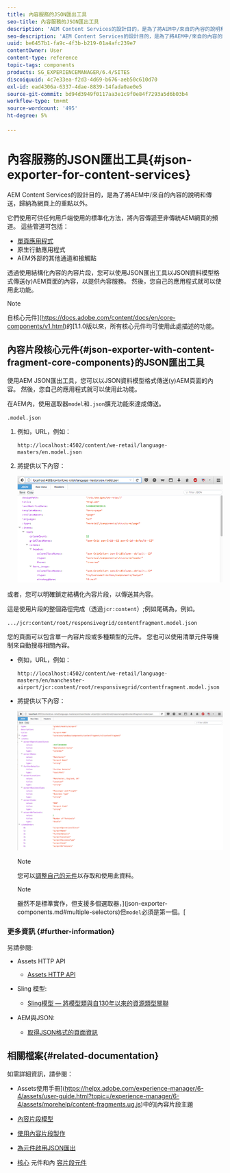 ```yaml
---
title: 內容服務的JSON匯出工具
seo-title: 內容服務的JSON匯出工具
description: 'AEM Content Services的設計目的，是為了將AEM中/來自的內容的說明和傳送，歸納為網頁上的重點以外。 它們使用可供任何用戶端使用的標準化方法，將內容傳遞至非傳統AEM網頁的頻道。 '
seo-description: 'AEM Content Services的設計目的，是為了將AEM中/來自的內容的說明和傳送，歸納為網頁上的重點以外。 它們使用可供任何用戶端使用的標準化方法，將內容傳遞至非傳統AEM網頁的頻道。 '
uuid: be6457b1-fa9c-4f3b-b219-01a4afc239e7
contentOwner: User
content-type: reference
topic-tags: components
products: SG_EXPERIENCEMANAGER/6.4/SITES
discoiquuid: 4c7e33ea-f2d3-4d69-b676-aeb50c610d70
exl-id: ead4306a-6337-4dae-8839-14fada0ae0e5
source-git-commit: bd94d3949f0117aa3e1c9f0e84f7293a5d6b03b4
workflow-type: tm+mt
source-wordcount: '495'
ht-degree: 5%

---
```


# 內容服務的JSON匯出工具{#json-exporter-for-content-services}

AEM Content Services的設計目的，是為了將AEM中/來自的內容的說明和傳送，歸納為網頁上的重點以外。

它們使用可供任何用戶端使用的標準化方法，將內容傳遞至非傳統AEM網頁的頻道。 這些管道可包括：

* [單頁應用程式](spa-walkthrough.md)
* 原生行動應用程式
* AEM外部的其他通道和接觸點

透過使用結構化內容的內容片段，您可以使用JSON匯出工具以JSON資料模型格式傳送(y)AEM頁面的內容，以提供內容服務。 然後，您自己的應用程式就可以使用此功能。

>[!NOTE]
>
>自核心元件](https://docs.adobe.com/content/docs/en/core-components/v1.html)的[1.1.0版以來，所有核心元件均可使用此處描述的功能。

## 內容片段核心元件{#json-exporter-with-content-fragment-core-components}的JSON匯出工具

使用AEM JSON匯出工具，您可以以JSON資料模型格式傳送(y)AEM頁面的內容。 然後，您自己的應用程式就可以使用此功能。

在AEM內，使用選取器`model`和`.json`擴充功能來達成傳送。

`.model.json`

1. 例如，URL，例如：

   ```shell
   http://localhost:4502/content/we-retail/language-masters/en.model.json
   ```

1. 將提供以下內容：

   ![chlimage_1-112](assets/chlimage_1-192.png)

或者，您可以明確鎖定結構化內容片段，以傳送其內容。

這是使用片段的整個路徑完成（透過`jcr:content`）;例如尾碼為，例如。

`.../jcr:content/root/responsivegrid/contentfragment.model.json`

您的頁面可以包含單一內容片段或多種類型的元件。 您也可以使用清單元件等機制來自動搜尋相關內容。

* 例如，URL，例如：

   ```shell
   http://localhost:4502/content/we-retail/language-masters/en/manchester-airport/jcr:content/root/responsivegrid/contentfragment.model.json
   ```

* 將提供以下內容：

   ![chlimage_1-193](assets/chlimage_1-193.png)

   >[!NOTE]
   >
   >您可以[調整自己的元件](/help/sites-developing/json-exporter-components.md)以存取和使用此資料。

   >[!NOTE]
   >
   >雖然不是標準實作，但支援多個選取器，](json-exporter-components.md#multiple-selectors)但`model`必須是第一個。[

### 更多資訊 {#further-information}

另請參閱:

* Assets HTTP API

   * [Assets HTTP API](/help/assets/mac-api-assets.md)

* Sling 模型:

   * [Sling模型 — 將模型類與自130年以來的資源類型關聯](https://sling.apache.org/documentation/bundles/models.html#associating-a-model-class-with-a-resource-type-since-130)

* AEM與JSON:

   * [取得JSON格式的頁面資訊](/help/sites-developing/pageinfo.md)

## 相關檔案{#related-documentation}

如需詳細資訊，請參閱：

* Assets使用手冊](https://helpx.adobe.com/experience-manager/6-4/assets/user-guide.html?topic=/experience-manager/6-4/assets/morehelp/content-fragments.ug.js)中的[內容片段主題

* [內容片段模型](/help/assets/content-fragments-models.md)
* [使用內容片段製作](/help/sites-authoring/content-fragments.md)
* [為元件啟用JSON匯出](/help/sites-developing/json-exporter-components.md)

* [核心](https://docs.adobe.com/content/help/zh-Hant/experience-manager-core-components/using/introduction.html) 元件和內 [容片段元件](https://helpx.adobe.com/experience-manager/core-components/using/content-fragment-component.html)
